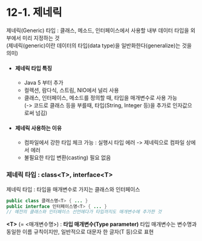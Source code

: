 # 12-1. 제네릭

제네릭(Generic) 타입 : 클래스, 메소드, 인터페이스에서 사용할 내부 데이터 타입을 외부에서 미리 지정하는 것   
(제네릭(generic)이란 데이터의 타입(data type)을 일반화한다(generalize)는 것을 의미)

- #### 제네릭 타입 특징  
    - Java 5 부터 추가 
    - 컬렉션, 람다식, 스트림, NIO에서 널리 사용
    - 클래스, 인터페이스, 메소드를 정의할 때, 타입을 매개변수로 사용 가능   
    (-> 코드로 클래스 등을 부를때, 타입(String, Integer 등)을 추가로 인자값으로써 넘김)
    
- #### 제네릭 사용하는 이유
    - 컴파일에서 강한 타입 체크 가능 : 실행시 타입 에러 -> 제네릭으로 컴파일 상에서 에러
    - 불필요한 타입 변환(casting) 필요 없음
   

### 제네릭 타입 : class\<T>, interface\<T>

제네릭 타입 : 타입을 매개변수로 가지는 클래스와 인터페이스  
```java
public class 클래스명<T> { ... }
public interface 인터페이스명<T> { ... }
// 예전의 클래스와 인터페이스 선언에다가 타입까지도 매개변수에 추가한 것
```
**\<T>** (= <매개변수명>) : **타입 매개변수(Type parameter)** 타입 매개변수는 변수명과 동일한 이름 규칙이지만, 일반적으로 대문자 한 글자(T 등)으로 표현 

